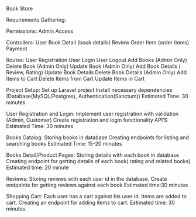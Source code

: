 Book Store

Requirements Gathering:

Permissions:
Admin Access

Controllers:
User
Book
Detail (book details)
Review
Order
Item (order items)
Payment

Routes:
User Registration
User Login
User Logout
Add Books (Admin Only)
Delete Book (Admin Only)
Update Book (Admin Only)
Add Book Details ( Review, Rating)
Update Book Details
Delete Book Details (Admin Only)
Add Items to Cart
Delete Items from Cart
Update Items in Cart

Project Setup:
Set up Laravel project
Install necessary dependencies (Database(MySQL/Postgres), Authentication(Sanctum))
Estimated Time: 30 minutes

User Registration and Login:
Implement user registration with validation (Admin, Customer)
Create registration and login functionality API’S
Estimated Time: 30 minutes

Books Catalog:
Storing books in database
Creating endpoints for listing and searching books
Estimated Time: 15-20 minutes

Books Detail/Product Pages:
Storing details with each book in database
Creating endpoint for getting details of each book( rating and related books)
Estimated time: 20 minute

Reviews:
Storing reviews with each user id in the database.
Create endpoints for getting reviews against each book
Estimated time:30 minutes

Shopping Cart:
Each user has a cart against his user id.
Items are added to cart.
Creating an endpoint for adding items to cart.
Estimated time: 30 minutes.
